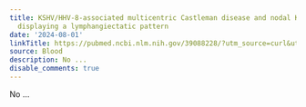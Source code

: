 ```yaml
---
title: KSHV/HHV-8-associated multicentric Castleman disease and nodal Kaposi sarcoma
  displaying a lymphangiectatic pattern
date: '2024-08-01'
linkTitle: https://pubmed.ncbi.nlm.nih.gov/39088228/?utm_source=curl&utm_medium=rss&utm_campaign=journals&utm_content=7603509&fc=None&ff=20240801181900&v=2.18.0.post9+e462414
source: Blood
description: No ...
disable_comments: true
---
```

No ...